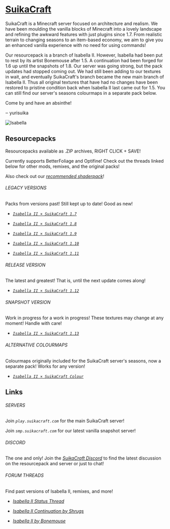 # [SuikaCraft](http://suikacraft.com)

SuikaCraft is a Minecraft server focused on architecture and realism.  We have been moulding the vanilla blocks of Minecraft into a lovely landscape and refining the awkward features with just plugins since 1.7.  From realistic terrain to changing seasons to an item-based economy, we aim to give you an enhanced vanilla experience with no need for using commands!

Our resourcepack is a branch of Isabella II.  However, Isabella had been put to rest by its artist Bonemouse after 1.5.  A continuation had been forged for 1.6 up until the snapshots of 1.8.  Our server was going strong, but the pack updates had stopped coming out.  We had still been adding to our textures in wait, and eventually SuikaCraft's branch became the new main branch of Isabella II.  Thus all original textures that have had no changes have been restored to pristine condition back when Isabella II last came out for 1.5.  You can still find our server's seasons colourmaps in a separate pack below.

Come by and have an absinthe!

‒ yurisuika

![Isabella](https://raw.githubusercontent.com/yurisuika/SuikaCraft/master/Isabella%20II%20×%20SuikaCraft%201.13/pack.png)

## Resourcepacks

Resourcepacks available as .ZIP archives, RIGHT CLICK + SAVE!

Currently supports BetterFoliage and Optifine!  Check out the threads linked below for other mods, remixes, and the original packs!

Also check out our *[recommended shaderpack](https://www.minecraftforum.net/forums/mapping-and-modding-java-edition/minecraft-mods/1293898-chocapic13s-shaders)*!

###### LEGACY VERSIONS

Packs from versions past!  Still kept up to date!  Good as new!

* [*`Isabella II × SuikaCraft 1.7`*](https://github.com/yurisuika/SuikaCraft/blob/master/Archives/Isabella%20II%20%C3%97%20SuikaCraft%201.7.zip?r)

* [*`Isabella II × SuikaCraft 1.8`*](https://github.com/yurisuika/SuikaCraft/blob/master/Archives/Isabella%20II%20%C3%97%20SuikaCraft%201.8.zip?r)

* [*`Isabella II × SuikaCraft 1.9`*](https://github.com/yurisuika/SuikaCraft/blob/master/Archives/Isabella%20II%20%C3%97%20SuikaCraft%201.9.zip?r)

* [*`Isabella II × SuikaCraft 1.10`*](https://github.com/yurisuika/SuikaCraft/blob/master/Archives/Isabella%20II%20%C3%97%20SuikaCraft%201.10.zip?r)

* [*`Isabella II × SuikaCraft 1.11`*](https://github.com/yurisuika/SuikaCraft/blob/master/Archives/Isabella%20II%20%C3%97%20SuikaCraft%201.11.zip?r)

###### RELEASE VERSION

The latest and greatest!  That is, until the next update comes along!

* [*`Isabella II × SuikaCraft 1.12`*](https://github.com/yurisuika/SuikaCraft/blob/master/Archives/Isabella%20II%20%C3%97%20SuikaCraft%201.12.zip?r)

###### SNAPSHOT VERSION

Work in progress for a work in progress!  These textures may change at any moment!  Handle with care!

* [*`Isabella II × SuikaCraft 1.13`*](https://github.com/yurisuika/SuikaCraft/blob/master/Archives/Isabella%20II%20%C3%97%20SuikaCraft%201.13.zip?r)

###### ALTERNATIVE COLOURMAPS

Colourmaps originally included for the SuikaCraft server's seasons, now a separate pack!  Works for any version!

* [*`Isabella II × SuikaCraft Colour`*](https://github.com/yurisuika/SuikaCraft/blob/master/Archives/Isabella%20II%20%C3%97%20SuikaCraft%20Colour.zip?r)

## Links

###### SERVERS

Join *`play.suikacraft.com`* for the main SuikaCraft server!

Join *`smp.suikacraft.com`* for our latest vanilla snapshot server!

###### DISCORD

The one and only!  Join the *[SuikaCraft Discord](https://discord.gg/0zdNEkQle7Qg9C1H)* to find the latest discussion on the resourcepack and server or just to chat!

###### FORUM THREADS

Find past versions of Isabella II, remixes, and more!

* *[Isabella II Status Thread](http://www.minecraftforum.net/forums/mapping-and-modding-java-edition/resource-packs/resource-pack-discussion/2745599)*

* *[Isabella II Continuation by Shrugs](https://www.minecraftforum.net/forums/mapping-and-modding-java-edition/resource-packs/1244972-16x-1-6-1-7-1-8beta-isabella-ii-unofficial-thread)*

* *[Isabella II by Bonemouse](http://www.minecraftforum.net/forums/mapping-and-modding-java-edition/resource-packs/1226573)*
